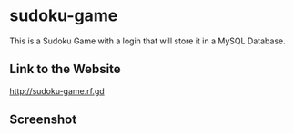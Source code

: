 # sudoku-game

This is a Sudoku Game with a login that will store it in a MySQL Database.

## Link to the Website

http://sudoku-game.rf.gd

## Screenshot




